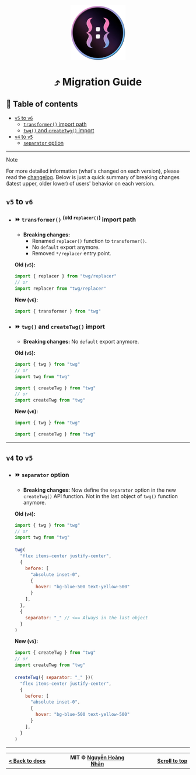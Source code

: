 <div align="center">
  <img src="../public/twg_logo.webp" alt="twg logo" width="150px" height="150px">
</div>

<h1 align="center">⤴️ Migration Guide</h1>

## 📌 Table of contents

- [`v5` to `v6`](#v5-to-v6)
  - [`transformer()` import path](#-transformer-old-replacer-import-path)
  - [`twg()` and `createTwg()` import](#-twg-and-createtwg-import)
- [`v4` to `v5`](#v4-to-v5)
  - [`separator` option](#-separator-option)

---

> [!NOTE]
> For more detailed information (what's changed on each version), please read the [changelog](../CHANGELOG.md). Below is just a quick summary of breaking changes (latest upper, older lower) of users' behavior on each version.

## `v5` to `v6`

- ### ⏩ `transformer()` <sup>(old `replacer()`)</sup> import path

  - **Breaking changes:**
    - Renamed `replacer()` function to `transformer()`.
    - No `default` export anymore.
    - Removed `*/replacer` entry point.

  **Old (`v5`):**

  ```js
  import { replacer } from "twg/replacer"
  // or
  import replacer from "twg/replacer"
  ```

  **New (`v6`):**

  ```js
  import { transformer } from "twg"
  ```

- ### ⏩ `twg()` and `createTwg()` import

  - **Breaking changes:** No `default` export anymore.

  **Old (`v5`):**

  ```js
  import { twg } from "twg"
  // or
  import twg from "twg"
  ```

  ```js
  import { createTwg } from "twg"
  // or
  import createTwg from "twg"
  ```

  **New (`v6`):**

  ```js
  import { twg } from "twg"
  ```

  ```js
  import { createTwg } from "twg"
  ```

---

## `v4` to `v5`

- ### ⏩ `separator` option

  - **Breaking changes:** Now define the `separator` option in the new `createTwg()` API function. Not in the last object of `twg()` function anymore.

  **Old (`v4`):**

  ```js
  import { twg } from "twg"
  // or
  import twg from "twg"

  twg(
    "flex items-center justify-center",
    {
      before: [
        "absolute inset-0",
        {
          hover: "bg-blue-500 text-yellow-500"
        }
      ],
    },
    {
      separator: "_" // <== Always in the last object
    }
  )
  ```

  **New (`v5`):**

  ```js
  import { createTwg } from "twg"
  // or
  import createTwg from "twg"

  createTwg({ separator: "_" })(
    "flex items-center justify-center",
    {
      before: [
        "absolute inset-0",
        {
          hover: "bg-blue-500 text-yellow-500"
        }
      ],
    }
  )
  ```

---

<div align="center" width="100%">
  <table>
    <tr>
      <th width="500px">
        <div align="start">
          <a href="../docs/README.md">< Back to docs</a>
        </div>
      </th>
      <th width="500px">
        <div align="center">
          MIT © <a href="https://github.com/hoangnhan2ka3">Nguyễn Hoàng Nhân</a>
        </div>
      </th>
      <th width="500px">
        <div align="end">
          <a href="#%EF%B8%8F-migration-guide">Scroll to top</a>
        </div>
      </th>
    </tr>
  </table>
</div>
